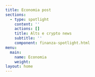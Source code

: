 ```yaml
---
title: Economia post
sections:     
  - type: spotlight
    content: ''
    actions: []
    title: Alts e crypto news
    subtitle: ''
    component: finanza-spotlight.html
menu:
  main:
    name: Economia
    weight: 
layout: home
---
```

